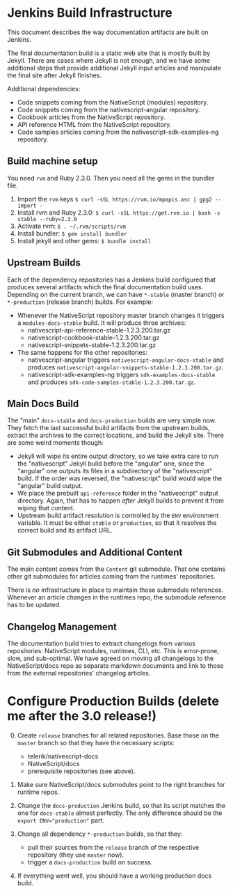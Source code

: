 # Jenkins Build Infrastructure

This document describes the way documentation artifacts are built on Jenkins.

The final documentation build is a static web site that is mostly built by Jekyll. There are cases where Jekyll is not enough, and we have some additional steps that provide additional Jekyll input articles and manipulate the final site after Jekyll finishes.

Additional dependencies:

- Code snippets coming from the NativeScript (modules) repository.
- Code snippets coming from the nativescript-angular repository.
- Cookbook articles from the NativeScript repository.
- API reference HTML from the NativeScript repository.
- Code samples articles coming from the nativescript-sdk-examples-ng repository.

## Build machine setup

You need `rvm` and Ruby 2.3.0. Then you need all the gems in the bundler file.

1. Import the `rvm` keys
    `$ curl -sSL https://rvm.io/mpapis.asc | gpg2 --import -`
2. Install rvm and Ruby 2.3.0:
    `$ curl -sSL https://get.rvm.io | bash -s stable --ruby=2.3.0`
3. Activate rvm:
    `$ . ~/.rvm/scripts/rvm`
4. Install bundler:
    `$ gem install bundler`
5. Install jekyll and other gems:
    `$ bundle install`


## Upstream Builds

Each of the dependency repositories has a Jenkins build configured that produces several artifacts which the final documentation build uses. Depending on the current branch, we can have `*-stable` (master branch) or `*-production` (release branch) builds. For example:

- Whenever the NativeScript repository master branch changes it triggers a `modules-docs-stable` build. It will produce three archives:
    - nativescript-api-reference-stable-1.2.3.200.tar.gz
    - nativescript-cookbook-stable-1.2.3.200.tar.gz
    - nativescript-snippets-stable-1.2.3.200.tar.gz
- The same happens for the other repositories:
    - nativescript-angular triggers `nativescript-angular-docs-stable` and produces `nativescript-angular-snippets-stable-1.2.3.200.tar.gz`.
    - nativescript-sdk-examples-ng triggers `sdk-examples-docs-stable` and produces `sdk-code-samples-stable-1.2.3.200.tar.gz`.

## Main Docs Build

The "main" `docs-stable` and `docs-production` builds are very simple now. They fetch the last successful build artifacts from the upstream builds, extract the archives to the correct locations, and build the Jekyll site. There are some weird moments though:

- Jekyll will wipe its entire output directory, so we take extra care to run the "nativescript" Jekyll build before the "angular" one, since the "angular" one outputs its files in a subdirectory of the "nativescript" build. If the order was reversed, the "nativescript" build would wipe the "angular" build output.
- We place the prebuilt `api-reference` folder in the "nativescript" output directory. Again, that has to happen *after* Jekyll builds to prevent it from wiping that content.
- Upstream build artifact resolution is controlled by the `ENV` environment variable. It must be either `stable` or `production`, so that it resolves the correct build and its artifact URL.

## Git Submodules and Additional Content

The main content comes from the `Content` git submodule. That one contains other git submodules for articles coming from the runtimes' repositories.

There is *no* infrastructure in place to maintain those submodule references. Whenever an article changes in the runtimes repo, the submodule reference has to be updated.

## Changelog Management

The documentation build tries to extract changelogs from various repositories: NativeScript modules, runtimes, CLI, etc. This is error-prone, slow, and sub-optimal. We have agreed on moving all changelogs to the NativeScript/docs repo as separate markdown documents and link to those from the external repositories' changelog articles.

# Configure Production Builds (delete me after the 3.0 release!)

0. Create `release` branches for all related repositories. Base those on the `master` branch so that they have the necessary scripts:
   - telerik/nativescript-docs
   - NativeScript/docs
   - prerequisite repositories (see above).

1. Make sure NativeScript/docs submodules point to the right branches for runtime repos.
2. Change the `docs-production` Jenkins build, so that its script matches the one for `docs-stable` almost perfectly. The only difference should be the `export ENV="production"` part.
3. Change all dependency `*-production` builds, so that they:
    - pull their sources from the `release` branch of the respective repository (they use `master` now).
    - trigger a `docs-production` build on success.
4. If everything went well, you should have a working production docs build.
